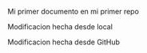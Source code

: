 Mi primer documento en mi primer repo

Modificacion hecha desde local

Modificacion hecha desde GitHub
